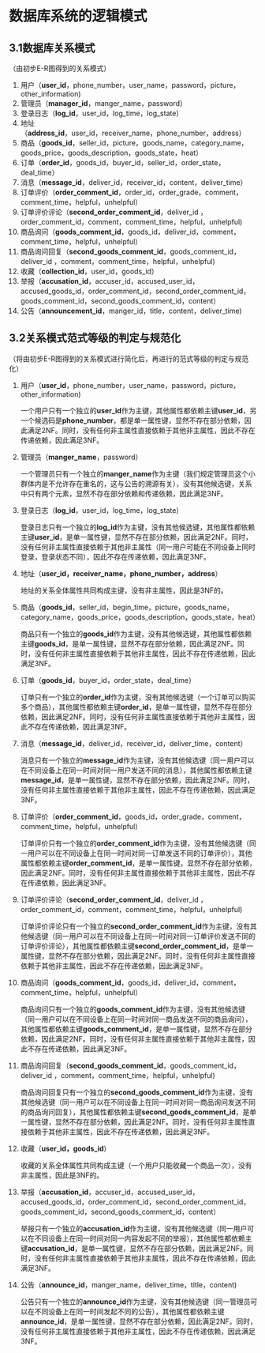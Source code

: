 # 数据库系统的逻辑模式

## 3.1数据库关系模式

（由初步E-R图得到的关系模式）

1. 用户（**user_id**，phone_number，user_name，password，picture，other_information)
2. 管理员（**manager_id**，manger_name，password）
3. 登录日志（**log_id**，user_id，log_time，log_state）
4. 地址（**address_id**，user_id，receiver_name，phone_number，address）
5. 商品（**goods_id**，seller_id，picture，goods_name，category_name，goods_price，goods_description，goods_state，heat）
6. 订单（**order_id**，goods_id，buyer_id，seller_id，order_state，deal_time）
7. 消息（**message_id**，deliver_id，receiver_id，content，deliver_time）
8. 订单评价（**order_comment_id**，order_id，order_grade，comment，comment_time，helpful，unhelpful）
9. 订单评价评论（**second_order_comment_id**，deliver_id ，order_comment_id，comment，comment_time，helpful，unhelpful)
10. 商品询问（**goods_comment_id**，goods_id，deliver_id，comment，comment_time，helpful，unhelpful）
11. 商品询问回复（**second_goods_comment_id**，goods_comment_id，deliver_id ，comment，comment_time，helpful，unhelpful)
12. 收藏（**collection_id**，user_id，goods_id）
13. 举报（**accusation_id**，accuser_id，accused_user_id，accused_goods_id，order_comment_id，second_order_comment_id，goods_comment_id，second_goods_comment_id，content）
14. 公告（**announcement_id**，manger_id，title，content，deliver_time)

## 3.2关系模式范式等级的判定与规范化

（将由初步E-R图得到的关系模式进行简化后，再进行的范式等级的判定与规范化）

1. 用户（**user_id**，phone_number，user_name，password，picture，other_information)

   一个用户只有一个独立的**user_id**作为主键，其他属性都依赖主键**user_id**，另一个候选码是**phone_number**，都是单一属性键，显然不存在部分依赖，因此满足2NF。同时，没有任何非主属性直接依赖于其他非主属性，因此不存在传递依赖，因此满足3NF。

2. 管理员（**manger_name**，password）

   一个管理员只有一个独立的**manger_name**作为主键（我们规定管理员这个小群体内是不允许存在重名的，这与公告的溯源有关），没有其他候选键，关系中只有两个元素，显然不存在部分依赖和传递依赖，因此满足3NF。

3. 登录日志（**log_id**，user_id，log_time，log_state）

   登录日志只有一个独立的**log_id**作为主键，没有其他候选键，其他属性都依赖主键**user_id**，是单一属性键，显然不存在部分依赖，因此满足2NF。同时，没有任何非主属性直接依赖于其他非主属性（同一用户可能在不同设备上同时登录，登录状态不同），因此不存在传递依赖，因此满足3NF。

4. 地址（**user_id，receiver_name，phone_number，address**）

   地址的关系全体属性共同构成主键，没有非主属性，因此是3NF的。

5. 商品（**goods_id**，seller_id，begin_time，picture，goods_name，category_name，goods_price，goods_description，goods_state，heat）

   商品只有一个独立的**goods_id**作为主键，没有其他候选键，其他属性都依赖主键**goods_id**，是单一属性键，显然不存在部分依赖，因此满足2NF。同时，没有任何非主属性直接依赖于其他非主属性，因此不存在传递依赖，因此满足3NF。

6. 订单（**goods_id**，buyer_id，order_state，deal_time）

   订单只有一个独立的**order_id**作为主键，没有其他候选键（一个订单可以购买多个商品），其他属性都依赖主键**order_id**，是单一属性键，显然不存在部分依赖，因此满足2NF。同时，没有任何非主属性直接依赖于其他非主属性，因此不存在传递依赖，因此满足3NF。

7. 消息（**message_id**，deliver_id，receiver_id，deliver_time，content）

   消息只有一个独立的**message_id**作为主键，没有其他候选键（同一用户可以在不同设备上在同一时间对同一用户发送不同的消息），其他属性都依赖主键**message_id**，是单一属性键，显然不存在部分依赖，因此满足2NF。同时，没有任何非主属性直接依赖于其他非主属性，因此不存在传递依赖，因此满足3NF。

8. 订单评价（**order_comment_id**，goods_id，order_grade，comment，comment_time，helpful，unhelpful）

   订单评价只有一个独立的**order_comment_id**作为主键，没有其他候选键（同一用户可以在不同设备上在同一时间对同一订单发送不同的订单评价），其他属性都依赖主键**order_comment_id**，是单一属性键，显然不存在部分依赖，因此满足2NF。同时，没有任何非主属性直接依赖于其他非主属性，因此不存在传递依赖，因此满足3NF。

9. 订单评价评论（**second_order_comment_id**，deliver_id ，order_comment_id，comment，comment_time，helpful，unhelpful)

   订单评价评论只有一个独立的**second_order_comment_id**作为主键，没有其他候选键（同一用户可以在不同设备上在同一时间对同一订单评价发送不同的订单评价评论），其他属性都依赖主键**second_order_comment_id**，是单一属性键，显然不存在部分依赖，因此满足2NF。同时，没有任何非主属性直接依赖于其他非主属性，因此不存在传递依赖，因此满足3NF。

10. 商品询问（**goods_comment_id**，goods_id，deliver_id，comment，comment_time，helpful，unhelpful）

    商品询问只有一个独立的**goods_comment_id**作为主键，没有其他候选键（同一用户可以在不同设备上在同一时间对同一商品发送不同的商品询问），其他属性都依赖主键**goods_comment_id**，是单一属性键，显然不存在部分依赖，因此满足2NF。同时，没有任何非主属性直接依赖于其他非主属性，因此不存在传递依赖，因此满足3NF。

11. 商品询问回复（**second_goods_comment_id**，goods_comment_id，deliver_id ，comment，comment_time，helpful，unhelpful)

    商品询问回复只有一个独立的**second_goods_comment_id**作为主键，没有其他候选键（同一用户可以在不同设备上在同一时间对同一商品询问发送不同的商品询问回复），其他属性都依赖主键**second_goods_comment_id**，是单一属性键，显然不存在部分依赖，因此满足2NF。同时，没有任何非主属性直接依赖于其他非主属性，因此不存在传递依赖，因此满足3NF。

12. 收藏（**user_id，goods_id**）

    收藏的关系全体属性共同构成主键（一个用户只能收藏一个商品一次），没有非主属性，因此是3NF的。

13. 举报（**accusation_id**，accuser_id，accused_user_id，accused_goods_id，order_comment_id，second_order_comment_id，goods_comment_id，second_goods_comment_id，content）

    举报只有一个独立的**accusation_id**作为主键，没有其他候选键（同一用户可以在不同设备上在同一时间对同一内容发起不同的举报），其他属性都依赖主键**accusation_id**，是单一属性键，显然不存在部分依赖，因此满足2NF。同时，没有任何非主属性直接依赖于其他非主属性，因此不存在传递依赖，因此满足3NF。

14. 公告（**announce_id**，manger_name，deliver_time，title，content)

    公告只有一个独立的**announce_id**作为主键，没有其他候选键（同一管理员可以在不同设备上在同一时间发起不同的公告），其他属性都依赖主键**announce_id**，是单一属性键，显然不存在部分依赖，因此满足2NF。同时，没有任何非主属性直接依赖于其他非主属性，因此不存在传递依赖，因此满足3NF。
